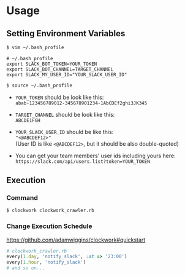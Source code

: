 # Usage
## Setting Environment Variables
```bash
$ vim ~/.bash_profile
```
```
# ~/.bash_profile
export SLACK_BOT_TOKEN=YOUR_TOKEN
export SLACK_BOT_CHANNEL=TARGET_CHANNEL
export SLACK_MY_USER_ID="YOUR_SLACK_USER_ID"
```
```bash
$ source ~/.bash_profile
```
* `YOUR_TOKEN` should be look like this:  
`abab-123456789012-345678901234-1AbCDEf2ghi3JK345`
* `TARGET_CHANNEL` should be look like this:  
`ABCDE1FGH`
* `YOUR_SLACK_USER_ID` should be like this:  
`"<@ABCDEF12>"`  
(User ID is like `<@ABCDEF12>`, but it should be also double-quoted)

* You can get your team members' user ids including yours here:  
`https://slack.com/api/users.list?token=YOUR_TOKEN`

## Execution
### Command
```bash
$ clockwork clockwork_crawler.rb
```
### Change Execution Schedule
https://github.com/adamwiggins/clockwork#quickstart

```ruby
# clockwork_crawler.rb
every(1.day, 'notify_slack', :at => '23:00')
every(1.hour, 'notify_slack')
# and so on...
```

